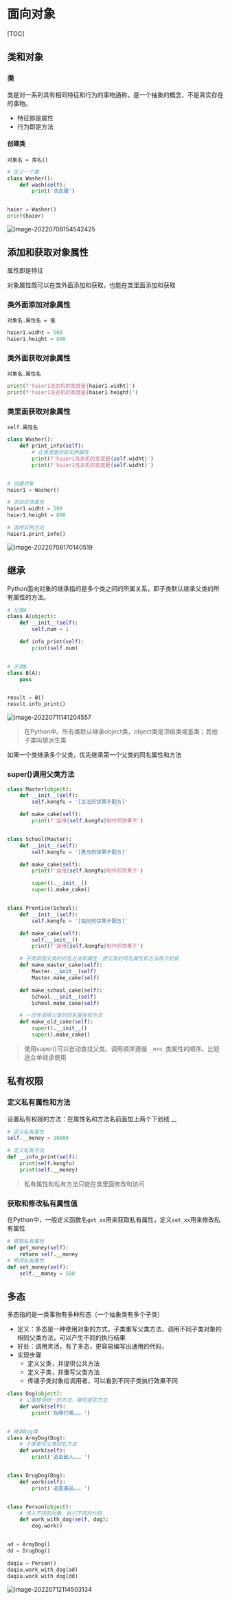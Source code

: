 # 面向对象

[TOC]

## 类和对象

### 类

类是对一系列具有相同特征和行为的事物通称，是一个抽象的概念，不是真实存在的事物。

- 特征即是属性
- 行为即是方法

#### 创建类

~~~
对象名 = 类名()
~~~

~~~python 
# 定义一个类
class Washer():
    def wash(self):
        print('洗衣服')


haier = Washer()
print(haier)
~~~

![image-20220708154542425](https://raw.githubusercontent.com/zhouwei1997/Image/master/202207081545511.png)

## 添加和获取对象属性

属性即是特征

对象属性既可以在类外面添加和获取，也能在类里面添加和获取

### 类外面添加对象属性

~~~
对象名.属性名 = 值
~~~

~~~python
haier1.widht = 500
haier1.height = 800
~~~

### 类外面获取对象属性

~~~
对象名.属性名
~~~

~~~python
print(f'haier1洗衣机的宽度是{haier1.widht}')
print(f'haier1洗衣机的高度是{haier1.height}')
~~~

### 类里面获取对象属性

~~~
self.属性名
~~~

~~~python
class Washer():
    def print_info(self):
        # 在类里面获取实例属性
        print(f'haier1洗衣机的宽度是{self.widht}')
        print(f'haier1洗衣机的宽度是{self.widht}')


# 创建对象
haier1 = Washer()

# 添加实体属性
haier1.widht = 500
haier1.height = 800

# 调用实例方法
haier1.print_info()
~~~

![image-20220708170140519](https://raw.githubusercontent.com/zhouwei1997/Image/master/202207081701606.png)

## 继承

Python面向对象的继承指的是多个类之间的所属关系，即子类默认继承父类的所有属性的方法。

~~~python
# 父类A
class A(object):
    def __init__(self):
        self.num = 1

    def info_print(self):
        print(self.num)


# 子类B
class B(A):
    pass


result = B()
result.info_print()
~~~

![image-20220711141204557](https://raw.githubusercontent.com/zhouwei1997/Image/master/202207111412752.png)

> 在Python中。所有类默认继承object类，object类是顶级类或基类；其他子类叫做派生类

如果一个类继承多个父类，优先继承第一个父类的同名属性和方法

### super()调用父类方法

~~~python
class Master(object):
    def __init__(self):
        self.kongfu = '[古法煎饼果子配方]'

    def make_cake(self):
        print(f'运用{self.kongfu}制作煎饼果子')


class School(Master):
    def __init__(self):
        self.kongfu = '[黑马煎饼果子配方]'

    def make_cake(self):
        print(f'运用{self.kongfu}制作煎饼果子')

        super().__init__()
        super().make_cake()


class Prentice(School):
    def __init__(self):
        self.kongfu = '[独创煎饼果子配方]'

    def make_cake(self):
        self.__init__()
        print(f'运用{self.kongfu}制作煎饼果子')

    # 子类调用父类的同名方法和属性：把父类的同名属性和方法再次封装
    def make_master_cake(self):
        Master.__init__(self)
        Master.make_cake(self)

    def make_school_cake(self):
        School.__init__(self)
        School.make_cake(self)

    # 一次性调用父类的同名属性和方法
    def make_old_cake(self):
        super().__init__()
        super().make_cake()
~~~

> 使用super()可以自动查找父类。调用顺序遵循`__mro_`类属性的顺序。比较适合单继承使用

## 私有权限

### 定义私有属性和方法

设置私有权限的方法：在属性名和方法名前面加上两个下划线 __

~~~python 
# 定义私有属性
self.__money = 20000

# 定义私有方法
def __info_print(self):
    print(self.kongfu)
    print(self.__money)
~~~

> 私有属性和私有方法只能在类里面修改和访问

### 获取和修改私有属性值

在Python中，一般定义函数名`get_xx`用来获取私有属性，定义`set_xx`用来修改私有属性

~~~python
# 获取私有属性
def get_money(self):
    return self.__money
# 修改私有属性
def set_money(self):
    self.__money = 500
~~~

## 多态

多态指的是一类事物有多种形态（一个抽象类有多个子类）

- 定义：多态是一种使用对象的方式，子类重写父类方法，调用不同子类对象的相同父类方法，可以产生不同的执行结果
- 好处：调用灵活，有了多态，更容易编写出通用的代码，
- 实现步骤
    - 定义父类，并提供公共方法
    - 定义子类，并重写父类方法
    - 传递子类对象给调用者，可以看到不同子类执行效果不同

~~~Python
class Dog(object):
    # 父类提供统一的方法，哪怕是空方法
    def work(self):
        print('指哪打哪。。。')


# 继承Dog类
class ArmyDog(Dog):
    # 子类重写父类同名方法
    def work(self):
        print('追击敌人。。。')


class DrugDog(Dog):
    def work(self):
        print('追查毒品。。。')


class Person(object):
    # 传入不同的对象，执行不同的代码
    def work_with_dog(self, dog):
        dog.work()


ad = ArmyDog()
dd = DrugDog()

daqiu = Person()
daqiu.work_with_dog(ad)
daqiu.work_with_dog(dd)
~~~

![image-20220712114503134](https://raw.githubusercontent.com/zhouwei1997/Image/master/202207121145308.png)
